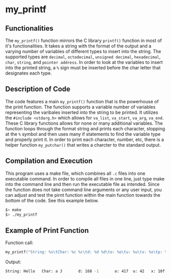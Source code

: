 # my_printf

## Functionalities

The `my_printf()` function mirrors the C library `printf()` function in most of it's
functionalities. It takes a string with the format of the output and a varying number 
of variables of different types to insert into the string. The supported types are 
`decimal`, `octodecimal`, `unsigned decimal`, `hexadecimal`, `char`, `string`, and `pointer address`.
In order to look at the variables to insert into the printed string, a `%` sign must be
inserted before the char letter that designates each type.


## Description of Code

The code features a main `my_printf()` function that is the powerhouse of the print
function. The function supports a variable number of variables representing the 
varibales inserted into the string to be printed. It utilizes the `#include <stdarg.h>`
which allows for `va_list`, `va_start`, `va_arg`, `va_end`. These C library functions allows
for none or many additional variables. The function loops through the format string
and prints each character, stopping at the `%` symbol and then uses many if statements
to find the variable type and properly print it. In order to print each character, 
number, etc, there is a helper function `my_putchar()` that writes a charcter to the
standard output.


## Compilation and Execution

This program uses a make file, which combines all `.c` files into one executable command.
In order to compile all files in one line, just type make into the command line and then
run the executable file as intended. Since the function does not take command line arguments
or any user input, you can adjust and test the pirnt function within the main function 
towards the bottom of the code. See this example below.
```sh
$> make
$> ./my_printf
```

## Example of Print Function

Function call:
```C
my_printf("String: %s\tChar: %c %c\td: %d %d\to: %o\tu: %u\tx: %x\tp: %p %p\n", "Hello", 'a', 74, 168, -1, 271, 42, 271, &s, ptr);
```

Output:
```sh
String: Hello   Char: a J       d: 168 -1       o: 417  u: 42   x: 10f  p: 0x7ffe8c516520 0x7ffe8c516520
```
